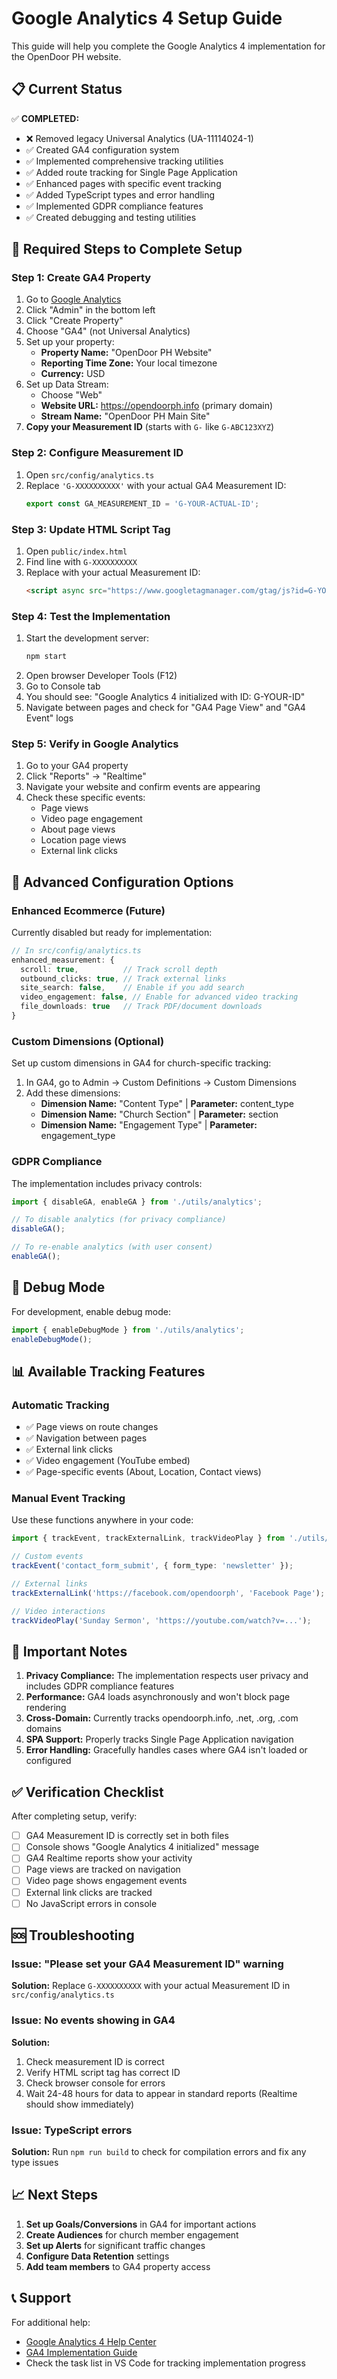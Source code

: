 # Google Analytics 4 Setup Guide

This guide will help you complete the Google Analytics 4 implementation for the OpenDoor PH website.

## 📋 Current Status

✅ **COMPLETED:**
- ❌ Removed legacy Universal Analytics (UA-11114024-1) 
- ✅ Created GA4 configuration system
- ✅ Implemented comprehensive tracking utilities
- ✅ Added route tracking for Single Page Application
- ✅ Enhanced pages with specific event tracking
- ✅ Added TypeScript types and error handling
- ✅ Implemented GDPR compliance features
- ✅ Created debugging and testing utilities

## 🚀 Required Steps to Complete Setup

### Step 1: Create GA4 Property
1. Go to [Google Analytics](https://analytics.google.com/)
2. Click "Admin" in the bottom left
3. Click "Create Property"
4. Choose "GA4" (not Universal Analytics)
5. Set up your property:
   - **Property Name:** "OpenDoor PH Website"
   - **Reporting Time Zone:** Your local timezone
   - **Currency:** USD
6. Set up Data Stream:
   - Choose "Web"
   - **Website URL:** https://opendoorph.info (primary domain)
   - **Stream Name:** "OpenDoor PH Main Site"
7. **Copy your Measurement ID** (starts with `G-` like `G-ABC123XYZ`)

### Step 2: Configure Measurement ID
1. Open `src/config/analytics.ts`
2. Replace `'G-XXXXXXXXXX'` with your actual GA4 Measurement ID:
   ```typescript
   export const GA_MEASUREMENT_ID = 'G-YOUR-ACTUAL-ID';
   ```

### Step 3: Update HTML Script Tag
1. Open `public/index.html`
2. Find line with `G-XXXXXXXXXX`
3. Replace with your actual Measurement ID:
   ```html
   <script async src="https://www.googletagmanager.com/gtag/js?id=G-YOUR-ACTUAL-ID"></script>
   ```

### Step 4: Test the Implementation
1. Start the development server:
   ```bash
   npm start
   ```
2. Open browser Developer Tools (F12)
3. Go to Console tab
4. You should see: "Google Analytics 4 initialized with ID: G-YOUR-ID"
5. Navigate between pages and check for "GA4 Page View" and "GA4 Event" logs

### Step 5: Verify in Google Analytics
1. Go to your GA4 property
2. Click "Reports" → "Realtime"
3. Navigate your website and confirm events are appearing
4. Check these specific events:
   - Page views
   - Video page engagement
   - About page views
   - Location page views
   - External link clicks

## 🔧 Advanced Configuration Options

### Enhanced Ecommerce (Future)
Currently disabled but ready for implementation:
```typescript
// In src/config/analytics.ts
enhanced_measurement: {
  scroll: true,          // Track scroll depth
  outbound_clicks: true, // Track external links
  site_search: false,    // Enable if you add search
  video_engagement: false, // Enable for advanced video tracking
  file_downloads: true   // Track PDF/document downloads
}
```

### Custom Dimensions (Optional)
Set up custom dimensions in GA4 for church-specific tracking:
1. In GA4, go to Admin → Custom Definitions → Custom Dimensions
2. Add these dimensions:
   - **Dimension Name:** "Content Type" | **Parameter:** content_type
   - **Dimension Name:** "Church Section" | **Parameter:** section
   - **Dimension Name:** "Engagement Type" | **Parameter:** engagement_type

### GDPR Compliance
The implementation includes privacy controls:
```typescript
import { disableGA, enableGA } from './utils/analytics';

// To disable analytics (for privacy compliance)
disableGA();

// To re-enable analytics (with user consent)
enableGA();
```

## 🧪 Debug Mode
For development, enable debug mode:
```typescript
import { enableDebugMode } from './utils/analytics';
enableDebugMode();
```

## 📊 Available Tracking Features

### Automatic Tracking
- ✅ Page views on route changes
- ✅ Navigation between pages
- ✅ External link clicks
- ✅ Video engagement (YouTube embed)
- ✅ Page-specific events (About, Location, Contact views)

### Manual Event Tracking
Use these functions anywhere in your code:
```typescript
import { trackEvent, trackExternalLink, trackVideoPlay } from './utils/analytics';

// Custom events
trackEvent('contact_form_submit', { form_type: 'newsletter' });

// External links
trackExternalLink('https://facebook.com/opendoorph', 'Facebook Page');

// Video interactions
trackVideoPlay('Sunday Sermon', 'https://youtube.com/watch?v=...');
```

## 🚨 Important Notes

1. **Privacy Compliance:** The implementation respects user privacy and includes GDPR compliance features
2. **Performance:** GA4 loads asynchronously and won't block page rendering
3. **Cross-Domain:** Currently tracks opendoorph.info, .net, .org, .com domains
4. **SPA Support:** Properly tracks Single Page Application navigation
5. **Error Handling:** Gracefully handles cases where GA4 isn't loaded or configured

## ✅ Verification Checklist

After completing setup, verify:
- [ ] GA4 Measurement ID is correctly set in both files
- [ ] Console shows "Google Analytics 4 initialized" message
- [ ] GA4 Realtime reports show your activity
- [ ] Page views are tracked on navigation
- [ ] Video page shows engagement events
- [ ] External link clicks are tracked
- [ ] No JavaScript errors in console

## 🆘 Troubleshooting

### Issue: "Please set your GA4 Measurement ID" warning
**Solution:** Replace `G-XXXXXXXXXX` with your actual Measurement ID in `src/config/analytics.ts`

### Issue: No events showing in GA4
**Solution:** 
1. Check measurement ID is correct
2. Verify HTML script tag has correct ID
3. Check browser console for errors
4. Wait 24-48 hours for data to appear in standard reports (Realtime should show immediately)

### Issue: TypeScript errors
**Solution:** Run `npm run build` to check for compilation errors and fix any type issues

## 📈 Next Steps

1. **Set up Goals/Conversions** in GA4 for important actions
2. **Create Audiences** for church member engagement
3. **Set up Alerts** for significant traffic changes
4. **Configure Data Retention** settings
5. **Add team members** to GA4 property access

## 📞 Support

For additional help:
- [Google Analytics 4 Help Center](https://support.google.com/analytics/answer/10089681)
- [GA4 Implementation Guide](https://developers.google.com/analytics/devguides/collection/ga4)
- Check the task list in VS Code for tracking implementation progress
